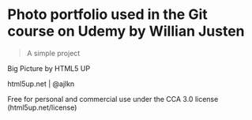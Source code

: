 # Photo portfolio used in the Git course on Udemy by Willian Justen

> A simple project

Big Picture by HTML5 UP

html5up.net | @ajlkn

Free for personal and commercial use under the CCA 3.0 license (html5up.net/license)
